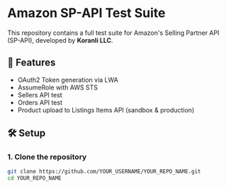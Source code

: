 # Amazon SP-API Test Suite

This repository contains a full test suite for Amazon's Selling Partner API (SP-API), developed by **Koranli LLC**.

## 🧪 Features

- OAuth2 Token generation via LWA
- AssumeRole with AWS STS
- Sellers API test
- Orders API test
- Product upload to Listings Items API (sandbox & production)

## 🛠 Setup

### 1. Clone the repository
```bash
git clone https://github.com/YOUR_USERNAME/YOUR_REPO_NAME.git
cd YOUR_REPO_NAME
